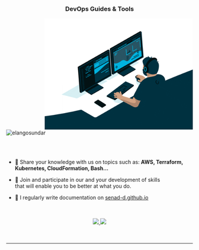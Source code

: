 
<h3 align="center">DevOps Guides & Tools</h3>

<img align="right" alt="Coding" width="400" src="https://github.com/senad-d/senad-d.github.io/blob/e82b925bc807706c09bd2d7b544caaece6e665df/_media/gif/giphy.gif">

<p align="left"> <img src="https://komarev.com/ghpvc/?username=devops-seki&label=Profile%20views&color=0e75b6&style=flat" alt="elangosundar" /> </p>

<br/>
<br/>

- 🌱 Share your knowledge with us on topics such as: **AWS, Terraform, Kubernetes, CloudFormation, Bash...**

- 💬 Join and participate in our and your development of skills <br/>that will enable you to be better at what you do.
  
- 📝 I regularly write documentation on [senad-d.github.io](https://senad-d.github.io/)

<br/>
<br/>

<div align="center"> 
  <a href="mailto:senad.dizdarevic.ri@gmail.com">
    <img src="https://img.shields.io/badge/Gmail-333333?style=for-the-badge&logo=gmail&logoColor=red" />
  </a>
  <a href="www.linkedin.com/in/dizdarevic-senad">
    <img src="https://img.shields.io/badge/LinkedIn-0077B5?style=for-the-badge&logo=linkedin&logoColor=white" />
  </a>
</div>
<br/>
<br/>
<hr/>
